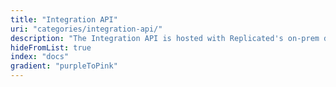 ```yaml
---
title: "Integration API"
uri: "categories/integration-api/"
description: "The Integration API is hosted with Replicated's on-prem daemon and allows your services to call and be called by the local Replicated server."
hideFromList: true
index: "docs"
gradient: "purpleToPink"
---
```

